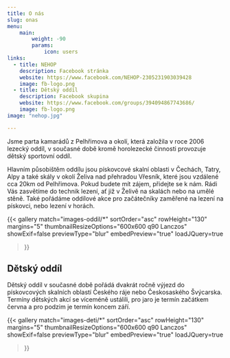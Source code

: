 ```yaml
---
title: O nás
slug: onas
menu:
    main:
        weight: -90
        params:
            icon: users
links:
  - title: NEHOP
    description: Facebook stránka
    website: https://www.facebook.com/NEHOP-2305231903039428
    image: fb-logo.png
  - title: Dětský oddíl
    description: Facebook skupina
    website: https://www.facebook.com/groups/394094867743686/
    image: fb-logo.png
image: "nehop.jpg"

---
```


Jsme parta kamarádů z Pelhřimova a okolí, která založila v roce 2006 lezecký oddíl, v současné době kromě horolezecké činnosti provozuje dětský sportovní oddíl.

Hlavním působištěm oddílu jsou pískovcové skalní oblasti v Čechách, Tatry, Alpy a také skály v okolí Želiva nad přehradou Vřesník, které jsou vzdálené cca 20km od Pelhřimova. Pokud budete mít zájem, přidejte se k nám. Rádi Vás zasvětíme do technik lezení, ať již v Želivě na skalách nebo na umělé stěně. Také pořádáme oddílové akce pro začátečníky zaměřené na lezení na pískovci, nebo lezení v horách.

{{< gallery match="images-oddil/*"
    sortOrder="asc"
    rowHeight="130"
    margins="5"
    thumbnailResizeOptions="600x600 q90 Lanczos"
    showExif=false
    previewType="blur"
    embedPreview="true"
    loadJQuery=true
>}}


## Dětský oddíl

Dětský oddíl v současné době pořádá dvakrát ročně výjezd do pískovcových skalních oblastí Českého ráje nebo Českosaského Švýcarska. Termíny dětských akcí se víceméně ustálili, pro jaro je termín začátkem června a pro podzim je termín koncem září.

{{< gallery match="images-deti/*"
    sortOrder="asc"
    rowHeight="130"
    margins="5"
    thumbnailResizeOptions="600x600 q90 Lanczos"
    showExif=false
    previewType="blur"
    embedPreview="true"
    loadJQuery=true
>}}

